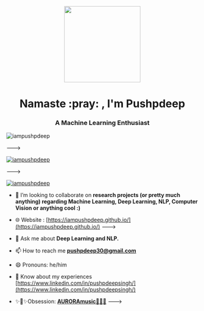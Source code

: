 <p align="center"> <img src="https://octodex.github.com/images/welcometocat.png" height="200px" width="200px"> </p>

<h1 align="center">Namaste :pray: , I'm Pushpdeep</h1>
<h3 align="center">A Machine Learning Enthusiast</h3>

<p align="left"> <img src="https://komarev.com/ghpvc/?username=iampushpdeep&label=Profile%20views&color=0e75b6&style=flat" alt="iampushpdeep" /> </p>--->

<p align="left"> <a href="https://github.com/ryo-ma/github-profile-trophy"><img src="https://github-profile-trophy.vercel.app/?username=iampushpdeep" alt="iampushpdeep" /></a> </p> --->

<p align="left"> <a href="https://twitter.com/iampushpdeep" target="blank"><img src="https://img.shields.io/twitter/follow/iampushpdeep?logo=twitter&style=for-the-badge" alt="iampushpdeep" /></a> </p> <!----

<!---- 💻I have previously --->

<!---- 👨‍🏫I have also worked with the --->
  

<!---- 🩺I even have a couple of --->

<!---- 🔭 I’m currently working on a --->

<!---- 🌱 I’m currently learning **Pytorch, Tensorflow.** --->

- 👯 I’m looking to collaborate on **research projects (or pretty much anything) regarding Machine Learning, Deep Learning, NLP, Computer Vision or anything cool :)**

- 🌐 Website : [https://iampushpdeep.github.io/](https://iampushpdeep.github.io/) --->

- 💬 Ask me about **Deep Learning and NLP.**

- 📫 How to reach me **pushpdeep30@gmail.com**

- 😄 Pronouns: he/him

- 📄 Know about my experiences [https://www.linkedin.com/in/pushpdeepsingh/](https://www.linkedin.com/in/pushpdeepsingh/)

- ✨💫✨Obsession: **[AURORAmusic🧝‍♀️🎤](https://open.spotify.com/playlist/0kEuxyTNWLMX9V2cmZjyAS?si=fa22dac8a8a149e0)** --->

